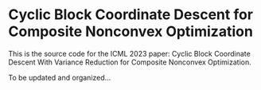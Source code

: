 # Cyclic Block Coordinate Descent for Composite Nonconvex Optimization
This is the source code for the ICML 2023 paper: Cyclic Block Coordinate Descent With Variance Reduction for Composite Nonconvex Optimization.

To be updated and organized...

